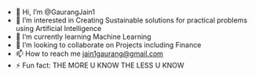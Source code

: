 - 👋 Hi, I’m @GaurangJain1
- 👀 I’m interested in Creating Sustainable solutions for practical problems using Artificial Intelligence
- 🌱 I’m currently learning Machine Learning
- 💞️ I’m looking to collaborate on Projects including Finance
- 📫 How to reach me jain1gaurang@gmail.com
- ⚡ Fun fact: THE MORE U KNOW THE LESS U KNOW

<!---
GaurangJain1/GaurangJain1 is a ✨ special ✨ repository because its `README.md` (this file) appears on your GitHub profile.
You can click the Preview link to take a look at your changes.
--->
